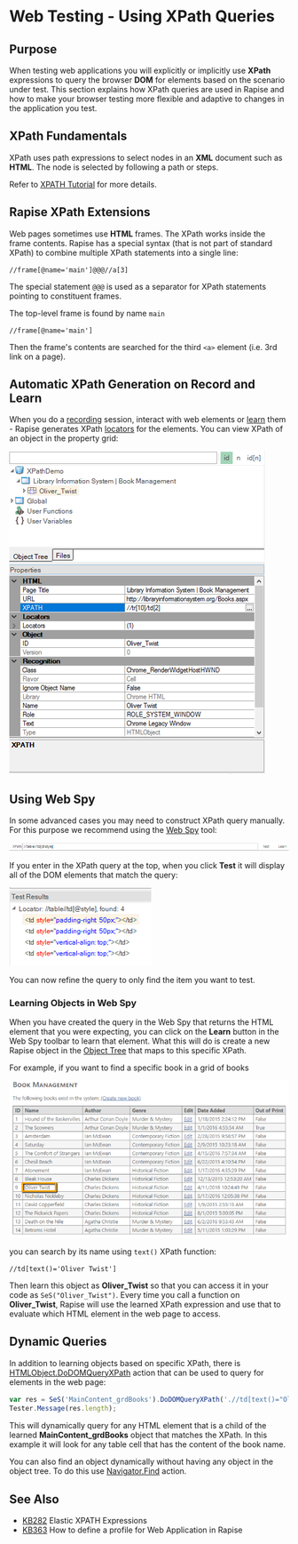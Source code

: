 # Web Testing - Using XPath Queries

## Purpose

When testing web applications you will explicitly or implicitly use **XPath** expressions to query the browser **DOM** for elements based on the scenario under test. This section explains how XPath queries are used in Rapise and how to make your browser testing more flexible and adaptive to changes in the application you test.

## XPath Fundamentals

XPath uses path expressions to select nodes in an **XML** document such as **HTML**. The node is selected by following a path or steps.

Refer to [XPATH Tutorial](https://www.w3schools.com/xml/xpath_intro.asp) for more details.

## Rapise XPath Extensions

Web pages sometimes use **HTML** frames. The XPath works inside the frame contents. Rapise has a special syntax (that is not part of standard XPath) to combine multiple XPath statements into a single line:

```xpath
//frame[@name='main']@@@//a[3]
```

The special statement `@@@` is used as a separator for XPath statements pointing to constituent frames.

The top-level frame is found by name `main`

```xpath
//frame[@name='main']
```

Then the frame's contents are searched for the third `<a>` element (i.e. 3rd link on a page).

## Automatic XPath Generation on Record and Learn

When you do a [recording](recording.md) session, interact with web elements or [learn](object_learning.md) them - Rapise generates XPath [locators](https://www.inflectra.com/Support/KnowledgeBase/KB289.aspx) for the elements. You can view XPath of an object in the property grid:

![xpath locator](./img/xpath_locator.png)

## Using Web Spy

In some advanced cases you may need to construct XPath query manually. For this purpose we recommend using the [Web Spy](web_spy.md) tool:

![xpath edit](./img/xpath1.png)

If you enter in the XPath query at the top, when you click **Test** it will display all of the DOM elements that match the query:

![xpath results](./img/xpath2.png)

You can now refine the query to only find the item you want to test.

### Learning Objects in Web Spy

When you have created the query in the Web Spy that returns the HTML element that you were expecting, you can click on the **Learn** button in the Web Spy toolbar to learn that element. What this will do is create a new Rapise object in the [Object Tree](object_tree.md) that maps to this specific XPath.

For example, if you want to find a specific book in a grid of books

![book table](./img/xpath_book_table.png)

you can search by its name using `text()` XPath function:

```xpath
//td[text()='Oliver Twist']
```

Then learn this object as **Oliver_Twist** so that you can access it in your code as `SeS("Oliver_Twist")`. Every time you call a function on **Oliver_Twist**, Rapise will use the learned XPath expression and use that to evaluate which HTML element in the web page to access.

## Dynamic Queries

In addition to learning objects based on specific XPath, there is [HTMLObject.DoDOMQueryXPath](/Libraries/HTMLObject/#DoDOMQueryXPath) action that can be used to query for elements in the web page:

```javascript
var res = SeS('MainContent_grdBooks').DoDOMQueryXPath('.//td[text()="Oliver Twist"]');
Tester.Message(res.length);
```

This will dynamically query for any HTML element that is a child of the learned **MainContent_grdBooks** object that matches the XPath. In this example it will look for any table cell that has the content of the book name.

You can also find an object dynamically without having any object in the object tree. To do this use [Navigator.Find](/Libraries/Navigator/#Find) action.

## See Also

- [KB282](https://www.inflectra.com/Support/KnowledgeBase/KB282.aspx) Elastic XPATH Expressions
- [KB363](https://www.inflectra.com/Support/KnowledgeBase/KB363.aspx) How to define a profile for Web Application in Rapise